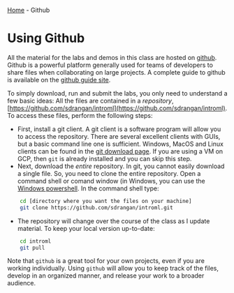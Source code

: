 [Home](../sequence.md) - Github 

# Using Github

All the material for the labs and demos in this class are hosted on
[github](https://github.com/).  Github is a powerful platform
generally used for teams of developers to share files when
collaborating on large projects.  A complete guide to github is available
on the [github guide site](https://guides.github.com/).  

To simply download, run and submit the labs, you only need to understand
a few basic ideas: 
All the files are contained in a *repository*,
[https://github.com/sdrangan/introml](https://github.com/sdrangan/introml).
To access these files, perform the following steps:

*  First, install a git client.  A git client is a software program
will allow you to access the repository.  There are several excellent
clients with GUIs, but a basic command line one is sufficient.
Windows, MacOS and Linux clients can be found in the
[git download page](https://git-scm.com/download).
If you are using a VM on GCP, then `git` is already installed and
you can skip this step.
* Next, download the *entire* repository.  In git, you cannot
easily download a single file.  So, you need to clone the entire repository.
Open a command shell or comand window (in Windows, you can use the
[Windows powershell](https://docs.microsoft.com/en-us/powershell).
In the command shell type:
~~~bash
    cd [directory where you want the files on your machine]
    git clone https://github.com/sdrangan/introml.git
~~~
* The repository will change over the course of the class as I update
material.  To keep your local version up-to-date:
~~~bash
    cd introml
    git pull
~~~

Note that `github` is a great tool for your own projects, even if you
are working individually.  Using `github` will allow you to keep track of 
the files, develop in an organized manner, and release your work to
a broader audience.
